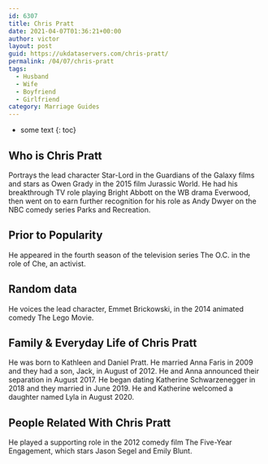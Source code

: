 ```yaml
---
id: 6307
title: Chris Pratt
date: 2021-04-07T01:36:21+00:00
author: victor
layout: post
guid: https://ukdataservers.com/chris-pratt/
permalink: /04/07/chris-pratt
tags:
  - Husband
  - Wife
  - Boyfriend
  - Girlfriend
category: Marriage Guides
---
```


* some text
{: toc}


## Who is Chris Pratt



Portrays the lead character Star-Lord in the Guardians of the Galaxy films and stars as Owen Grady in the 2015 film Jurassic World. He had his breakthrough TV role playing Bright Abbott on the WB drama Everwood, then went on to earn further recognition for his role as Andy Dwyer on the NBC comedy series Parks and Recreation.

                
                
                
## Prior to Popularity



He appeared in the fourth season of the television series The O.C. in the role of Che, an activist.

                
                
                
## Random data



He voices the lead character, Emmet Brickowski, in the 2014 animated comedy The Lego Movie.

                
                
                
## Family & Everyday Life of Chris Pratt



He was born to Kathleen and Daniel Pratt. He married Anna Faris in 2009 and they had a son, Jack, in August of 2012. He and Anna announced their separation in August 2017. He began dating Katherine Schwarzenegger in 2018 and they married in June 2019. He and Katherine welcomed a daughter named Lyla in August 2020. 

                
                
                
## People Related With Chris Pratt



He played a supporting role in the 2012 comedy film The Five-Year Engagement, which stars Jason Segel and Emily Blunt.

                
              
            
          
          
          